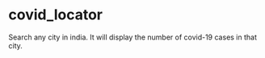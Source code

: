 # covid_locator
Search any city in india. It will display the number of covid-19 cases in that city.
